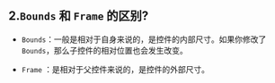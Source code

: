 ## 2.`Bounds` 和 `Frame` 的区别? 

- `Bounds`：一般是相对于自身来说的，是控件的内部尺寸。如果你修改了 `Bounds`，那么子控件的相对位置也会发生改变。

- `Frame` ：是相对于父控件来说的，是控件的外部尺寸。





